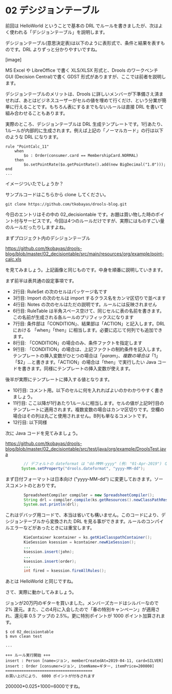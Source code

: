 # 02 デシジョンテーブル
前回は HelloWorld ということで基本の DRL でルールを書きましたが、次はよく使われる「デシジョンテーブル」を説明します。

デシジョンテーブル(意思決定表)は以下のように表形式で、条件と結果を表すものです。DRL よりずっと分かりやすいですね。

[image]

MS Excel や LibreOffice で書く XLS/XLSX 形式と、Drools のワークベンチ GUI (Decision Central)で書く GDST 形式がありますが、ここでは前者を説明します。

デシジョンテーブルのメリットは、Drools に詳しいメンバーが下準備さえ済ませれば、あとはビジネスユーザーがセルの値を埋めて行くだけ、という分業が簡単に行えることです。もちろん表にするまでもないルールは直接 DRL を書いて組み合わせることもあります。

実際のところ、デシジョンテーブルは DRL 生成テンプレートです。1行あたり、1ルールが内部的に生成されます。例えば上記の「ノーマルカード」の行は以下のような DRL になります。

```
rule "PointCalc_11"
	when
		$o : Order(consumer.card == MembershipCard.NORMAL)
	then
		$o.setPointRate($o.getPointRate().add(new BigDecimal("1.0")));
end
...
```

イメージついたでしょうか？

サンプルコードはこちらから clone してください。

```
git clone https://github.com/tkobayas/drools-blog.git
```

今日のエントリはその中の 02_decisiontable です。お題は買い物した時のポイント付与サービスです。今回は4つのルールだけですが、実際にはものすごい量のルールだったりしますよね。

まずプロジェクト内のデシジョンテーブル

https://github.com/tkobayas/drools-blog/blob/master/02_decisiontable/src/main/resources/org/example/point-calc.xls

を見てみましょう。上記画像と同じものです。中身を順番に説明していきます。

まず前半は表共通の設定事項です。

- 2行目: RuleSet の次のセルはパッケージ名です
- 3行目: Import の次のセルは import するクラス名をカンマ区切りで並べます
- 4行目: Notes の次のセルはただの説明です。ルールには反映されません
- 6行目: RuleTable は半角スペース空けて、同じセルに表の名前を書きます。この名前が生成される各ルールのプリフィックスになります
- 7行目: 条件部は「CONDITION」、結果部は「ACTION」と記入します。DRLにおける 「when」「then」に相当します。必要に応じて何列でも追加できます。
- 8行目: 「CONDITION」の場合のみ、条件ファクトを指定します
- 9行目: 「CONDITION」の場合は、上記ファクトの制約条件を記入します。テンプレートの挿入変数がひとつの場合は「$param」、複数の場合は「$1」「$2」...と書きます。「ACTION」の場合は「then」で実行したい Java コードを書きます。同様にテンプレートの挿入変数が使えます。

後半が実際にテンプレートに挿入する値となります。
- 10行目: コメント用。以下のセルに何を入れればよいのかわかりやすく書きましょう。
- 11行目: ここ以降が1行あたり1ルールに相当します。セルの値が上記9行目のテンプレートに適用されます。複数変数の場合はカンマ区切りです。空欄の場合はその列は丸ごと使用されません。B列も単なるコメントです。
- 12行目: 以下同様

次に Java コードを見てみましょう。

https://github.com/tkobayas/drools-blog/blob/master/02_decisiontable/src/test/java/org/example/DroolsTest.java

```java
        // デフォルトの dateformat は "dd-MMM-yyyy" (例: "01-Apr-2019") なので変更する
       System.setProperty("drools.dateformat", "yyyy-MM-dd");
```
まず日付フォーマットは日本向け ("yyyy-MM-dd") に変更しておきます。ソースコメントのとおりです。

```java
        SpreadsheetCompiler compiler = new SpreadsheetCompiler();
        String drl = compiler.compile(ks.getResources().newClassPathResource("org/example/point-calc.xls").getInputStream(), InputType.XLS);
        System.out.println(drl);
```

これはデバッグ用コードで、本当は省いても構いません。このコードにより、デシジョンテーブルから変換された DRL を見る事ができます。ルールのコンパイルエラーなどがあったときには重宝します。

```java
        KieContainer kcontainer = ks.getKieClasspathContainer();
        KieSession ksession = kcontainer.newKieSession();
        ...
        ksession.insert(john);
        ...
        ksession.insert(order);
        ...
        int fired = ksession.fireAllRules();
```

あとは HelloWorld と同じですね。

さて、実際に動かしてみましょう。

ジョンが20万円のギターを買いました。メンバーズカードはシルバーなので 2% 還元。また、この4月に入会したので「春の特別キャンペーン」が適用され、還元率 0.5 アップの 2.5%。更に特別ポイントが 1000 ポイント加算されます。

```
$ cd 02_decisiontable
$ mvn clean test

...

+++ ルール実行開始 +++
insert : Person [name=ジョン, memberCreatedAt=2019-04-11, card=SILVER]
insert : Order [consumer=ジョン, itemName=ギター, itemPrice=200000]
======================================
お買い上げにより、 6000 ポイントが付与されます
```
200000*0.025+1000=6000ですね。
